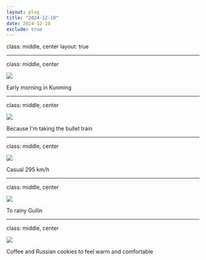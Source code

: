 ```yaml
---
layout: plog
title: "2024-12-10"
date: 2024-12-10
exclude: true
---
```


class: middle, center
layout: true

---

class: middle, center

<img class="plog-picture" src="{{ site.baseurl }}/img/plog/2024-12-10/01.jpg" />

Early morning in Kunming

---

class: middle, center

<img class="plog-picture" src="{{ site.baseurl }}/img/plog/2024-12-10/02.jpg" />

Because I'm taking the bullet train

---

class: middle, center

<img class="plog-picture" src="{{ site.baseurl }}/img/plog/2024-12-10/03.jpg" />

Casual 295 km/h

---

class: middle, center

<img class="plog-picture" src="{{ site.baseurl }}/img/plog/2024-12-10/04.jpg" />

To rainy Guilin

---

class: middle, center

<img class="plog-picture" src="{{ site.baseurl }}/img/plog/2024-12-10/05.jpg" />

Coffee and Russian cookies to feel warm and comfortable 

